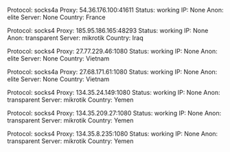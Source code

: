 Protocol: socks4a
Proxy: 54.36.176.100:41611
Status: working
IP: None
Anon: elite
Server: None
Country: France

Protocol: socks4
Proxy: 185.95.186.165:48293
Status: working
IP: None
Anon: transparent
Server: mikrotik
Country: Iraq

Protocol: socks4
Proxy: 27.77.229.46:1080
Status: working
IP: None
Anon: elite
Server: None
Country: Vietnam

Protocol: socks4a
Proxy: 27.68.171.61:1080
Status: working
IP: None
Anon: elite
Server: None
Country: Vietnam

Protocol: socks4
Proxy: 134.35.24.149:1080
Status: working
IP: None
Anon: transparent
Server: mikrotik
Country: Yemen

Protocol: socks4
Proxy: 134.35.209.27:1080
Status: working
IP: None
Anon: transparent
Server: mikrotik
Country: Yemen

Protocol: socks4
Proxy: 134.35.8.235:1080
Status: working
IP: None
Anon: transparent
Server: mikrotik
Country: Yemen

